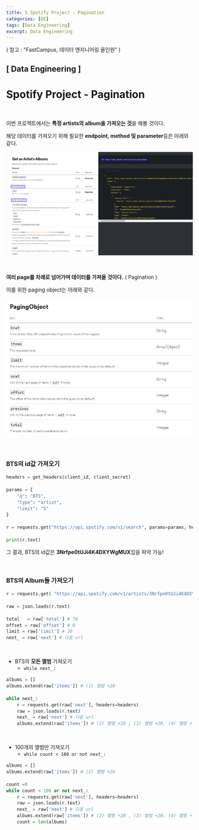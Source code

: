 ```yaml
---
title: 5.Spotify Project - Pagination
categories: [DE]
tags: [Data Engineering]
excerpt: Data Engineering
---
```


( 참고 : "FastCampus, 데이터 엔지니어링 올인원" )

## [ Data Engineering ]

# Spotify Project - Pagination

<br>

이번 프로젝트에서는 **특정 artists의 album을 가져오는 것**을 해볼 것이다.

해당 데이터를 가져오기 위해 필요한 **endpoint, method 및 parameter**등은 아래와 같다.

![figure2](/assets/img/DE/de11.png)

<br>

**여러 page를 차례로 넘어가며 데이터를 가져올 것이다.** ( Pagination )

이를 위한 paging object는 아래와 같다.

![figure2](/assets/img/DE/de12.png)

<br>

### BTS의 id값 가져오기

```python
headers = get_headers(client_id, client_secret)

params = {
    "q": "BTS",
    "type": "artist",
    "limit": "5"
}

r = requests.get("https://api.spotify.com/v1/search", params=params, headers=headers)

print(r.text)
```

그 결과,  BTS의 id값은 **3Nrfpe0tUJi4K4DXYWgMUX**임을 파악 가능!

<br>

### BTS의 Album들 가져오기

```python
r = requests.get( "https://api.spotify.com/v1/artists/3Nrfpe0tUJi4K4DXYWgMUX/albums", headers = headers)

raw = json.loads(r.text)

total 	= raw['total'] # 70
offset = raw['offset'] # 0
limit = raw['limit'] # 20
next_ = raw['next'] # 다음 url
```

<br>

- BTS의 **모든 앨범** 가져오기
  - `while next_: `

```python
albums = []
albums.extend(raw['items']) # (1) 앨범 +20

while next_: 
    r = requests.get(raw['next'], headers=headers)
    raw = json.loads(r.text)
    next_ = raw['next'] # 다음 url
    albums.extend(raw['items']) # (2) 앨범 +20 , (3) 앨범 +20, (4) 앨범 +10
```

<br>

- 100개의 앨범만 가져오기
  - `while count < 100 or not next_: `

```python
albums = []
albums.extend(raw['items']) # (1) 앨범 +20

count =0
while count < 100 or not next_: 
    r = requests.get(raw['next'], headers=headers)
    raw = json.loads(r.text)
    next_ = raw['next'] # 다음 url
    albums.extend(raw['items']) # (2) 앨범 +20 , (3) 앨범 +20, (4) 앨범 +10
    count = len(albums)
```

